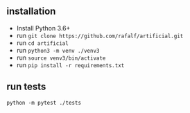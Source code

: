 ## installation
* Install Python 3.6+
* run `git clone https://github.com/rafalf/artificial.git`
* run `cd artificial`
* run `python3 -m venv ./venv3`
* run `source venv3/bin/activate`
* run `pip install -r requirements.txt`

## run tests
`python -m pytest ./tests`